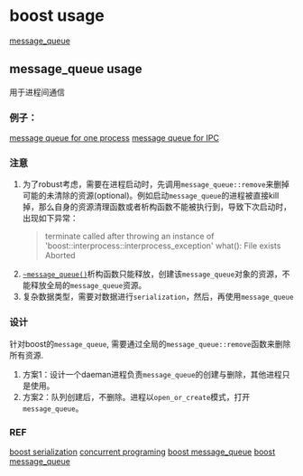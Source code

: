 # boost usage

[message_queue](#message_queue-usage)

## message_queue usage
用于进程间通信

### 例子：
[message queue for one process](./boostMegQTest.cpp)
[message queue for IPC](https://gitlabe2.ext.net.nokia.com/yanzhu/utexample/-/blob/master/src/boostmq.cpp)

### 注意
1. 为了robust考虑，需要在进程启动时，先调用`message_queue::remove`来删掉可能的未清除的资源(optional)。例如启动`message_queue`的进程被直接kill掉，那么自身的资源清理函数或者析构函数不能被执行到，导致下次启动时，出现如下异常：
    > terminate called after throwing an instance of 'boost::interprocess::interprocess_exception'
    > what():  File exists
    > Aborted
2. [`~message_queue()`](https://www.boost.org/doc/libs/1_46_0/doc/html/boost/interprocess/message_queue.html)析构函数只能释放，创建该`message_queue`对象的资源，不能释放全局的`message_queue`资源。
3. 复杂数据类型，需要对数据进行`serialization`，然后，再使用`message_queue`
### 设计
针对boost的`message_queue`, 需要通过全局的`message_queue::remove`函数来删除所有资源.
1. 方案1：设计一个daeman进程负责`message_queue`的创建与删除，其他进程只是使用。
2. 方案2：队列创建后，不删除。进程以`open_or_create`模式，打开`message_queue`。
### REF
[boost serialization](https://www.boost.org/doc/libs/1_72_0/libs/serialization/doc/tutorial.html)
[concurrent programing](https://developer.ibm.com/articles/au-concurrent_boost/)
[boost message_queue](https://www.boost.org/doc/libs/1_78_0/boost/interprocess/ipc/message_queue.hpp)
[boost message_queue](https://www.boost.org/doc/libs/1_46_0/doc/html/boost/interprocess/message_queue.html)

